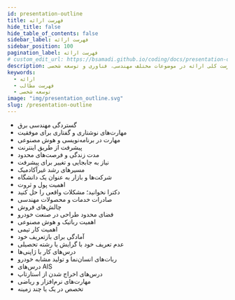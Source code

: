 ```yaml
---
id: presentation-outline
title: فهرست ارائه
hide_title: false
hide_table_of_contents: false
sidebar_label: فهرست ارائه
sidebar_position: 100
pagination_label: فهرست ارائه
# custom_edit_url: https://bsamadi.github.io/coding/docs/presentation-outline.md
description: فهرست کلی ارائه در موضوعات مختلف مهندسی، فناوری و توسعه شخصی
keywords:
  - ارائه
  - فهرست مطالب
  - توسعه شخصی
image: "img/presentation_outline.svg"
slug: /presentation-outline
---
```


- گستردگی مهندسی برق
- مهارت‌های نوشتاری و گفتاری برای موفقیت
- مهارت در برنامه‌نویسی و هوش مصنوعی
- پیشرفت از طریق اینترنت
- مدت زندگی و فرصت‌های محدود
- نیاز به جابجایی و تغییر برای پیشرفت
- مسیرهای رشد غیرآکادمیک
- شرکت‌ها و بازار به عنوان یک دانشگاه
- اهمیت پول و ثروت
- دکترا نخوانید؛ مشکلات واقعی را حل کنید
- صادرات خدمات و محصولات مهندسی
- چالش‌های فروش
- فضای محدود طراحی در صنعت خودرو
- اهمیت رباتیک و هوش مصنوعی
- اهمیت کار تیمی
- آمادگی برای بازتعریف خود
- عدم تعریف خود با گرایش یا رشته تحصیلی
- درس‌های کار با ژاپنی‌ها
- ربات‌های انسان‌نما و تولید مشابه خودرو
- درس‌های AIS
- درس‌های اخراج شدن از استارتاپ
- مهارت‌های نرم‌افزار و ریاضی
- تخصص در یک یا چند زمینه

